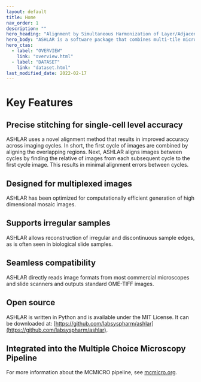 ```yaml
---
layout: default
title: Home
nav_order: 1
description: ""
hero_heading: "Alignment by Simultaneous Harmonization of Layer/Adjacency Registration (ASHLAR)"
hero_body: "ASHLAR is a software package that combines multi-tile microscopy images into a high dimensional mosaic image."
hero_ctas:
  - label: "OVERVIEW"
    link: "overview.html"
  - label: "DATASET"
    link: "dataset.html"
last_modified_date: 2022-02-17
---
```


# Key Features

## Precise stitching for single-cell level accuracy
ASHLAR uses a novel alignment method that results in improved accuracy across imaging cycles. In short, the first cycle of images are combined by aligning the overlapping regions. Next, ASHLAR aligns images between cycles by finding the relative of images from each subsequent cycle to the first cycle image. This results in minimal alignment errors between cycles. 

## Designed for multiplexed images
ASHLAR has been optimized for computationally efficient generation of high dimensional mosaic images.

## Supports irregular samples
ASHLAR allows reconstruction of irregular and discontinuous sample edges, as is often seen in biological slide samples.

## Seamless compatibility
ASHLAR directly reads image formats from most commercial microscopes and slide scanners and outputs standard OME-TIFF images. 

## Open source
ASHLAR is written in Python and is available under the MIT License. It can be downloaded at: [https://github.com/labsyspharm/ashlar](https://github.com/labsyspharm/ashlar).

## Integrated into the Multiple Choice Microscopy Pipeline
For more information about the MCMICRO pipeline, see [mcmicro.org](mcmicro.org).







